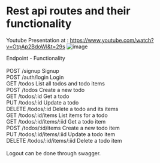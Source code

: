 # Rest api routes and their functionality
Youtube Presentation at : https://www.youtube.com/watch?v=OtpAp2BdoWI&t=29s
![image](https://github.com/nikoletaxvs/ruby-on-rails-rest-api/assets/60019367/5edc36ca-9482-4b53-ad37-3be1f1960ef4)

Endpoint	-  Functionality<br><br>
POST /signup	Signup<br>
POST /auth/login	Login<br>
GET /todos	List all todos and todo items<br>
POST /todos	Create a new todo<br>
GET /todos/:id	Get a todo<br>
PUT /todos/:id	Update a todo<br>
DELETE /todos/:id	Delete a todo and its items<br>
GET /todos/:id/items	List items for a todo<br>
GET /todos/:id/items/:iid	Get a todo item<br>
POST /todos/:id/items	Create a new todo item<br>
PUT /todos/:id/items/:iid	Update a todo item<br>
DELETE /todos/:id/items/:iid	Delete a todo item<br>
<br>
Logout can be done through swagger.
